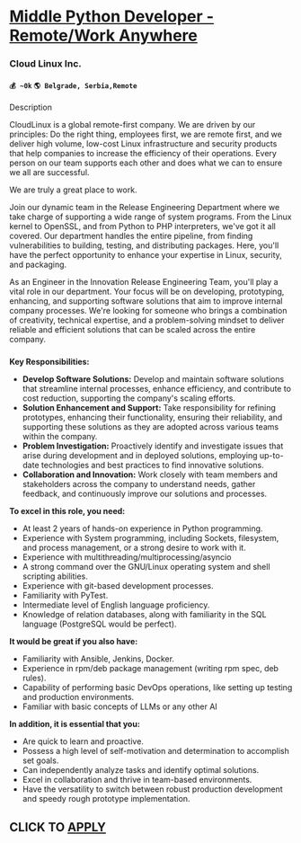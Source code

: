# [Middle Python Developer - Remote/Work Anywhere](https://www.remotewlb.com/apply/middle-python-developer-remote-work-anywhere-86480)  
### Cloud Linux Inc.  
#### `💰 ~0k` `🌎 Belgrade, Serbia,Remote`  

Description

CloudLinux is a global remote-first company. We are driven by our principles: Do the right thing, employees first, we are remote first, and we deliver high volume, low-cost Linux infrastructure and security products that help companies to increase the efficiency of their operations. Every person on our team supports each other and does what we can to ensure we all are successful.

We are truly a great place to work.

Join our dynamic team in the Release Engineering Department where we take charge of supporting a wide range of system programs. From the Linux kernel to OpenSSL, and from Python to PHP interpreters, we've got it all covered. Our department handles the entire pipeline, from finding vulnerabilities to building, testing, and distributing packages. Here, you'll have the perfect opportunity to enhance your expertise in Linux, security, and packaging.

As an Engineer in the Innovation Release Engineering Team, you'll play a vital role in our department. Your focus will be on developing, prototyping, enhancing, and supporting software solutions that aim to improve internal company processes. We're looking for someone who brings a combination of creativity, technical expertise, and a problem-solving mindset to deliver reliable and efficient solutions that can be scaled across the entire company.

###

 **Key Responsibilities:**

  * **Develop Software Solutions:** Develop and maintain software solutions that streamline internal processes, enhance efficiency, and contribute to cost reduction, supporting the company's scaling efforts.
  * **Solution Enhancement and Support:** Take responsibility for refining prototypes, enhancing their functionality, ensuring their reliability, and supporting these solutions as they are adopted across various teams within the company.
  * **Problem Investigation:** Proactively identify and investigate issues that arise during development and in deployed solutions, employing up-to-date technologies and best practices to find innovative solutions.
  * **Collaboration and Innovation:** Work closely with team members and stakeholders across the company to understand needs, gather feedback, and continuously improve our solutions and processes.

**To excel in this role, you need:**

  * At least 2 years of hands-on experience in Python programming.
  * Experience with System programming, including Sockets, filesystem, and process management, or a strong desire to work with it.
  * Experience with multithreading/multiprocessing/asyncio
  * A strong command over the GNU/Linux operating system and shell scripting abilities.
  * Experience with git-based development processes.
  * Familiarity with PyTest.
  * Intermediate level of English language proficiency.
  * Knowledge of relation databases, along with familiarity in the SQL language (PostgreSQL would be perfect).

**It would be great if you also have:**

  * Familiarity with Ansible, Jenkins, Docker.
  * Experience in rpm/deb package management (writing rpm spec, deb rules).
  * Capability of performing basic DevOps operations, like setting up testing and production environments.
  * Familiar with basic concepts of LLMs or any other AI

**In addition, it is essential that you:**

  * Are quick to learn and proactive.
  * Possess a high level of self-motivation and determination to accomplish set goals.
  * Can independently analyze tasks and identify optimal solutions.
  * Excel in collaboration and thrive in team-based environments.
  * Have the versatility to switch between robust production development and speedy rough prototype implementation.

  
## CLICK TO [APPLY](https://www.remotewlb.com/apply/middle-python-developer-remote-work-anywhere-86480)

